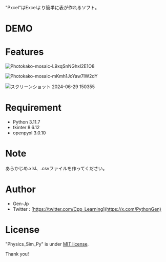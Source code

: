 "Pxcel"はExcelより簡単に表が作れるソフト。

# DEMO
 

 
# Features

 ![Photokako-mosaic-L9xqSnNGhxI2E1O8](https://github.com/Gen-jp/Pxel/assets/174163778/b2756ff2-446d-4431-84ec-11fce91db7e7)



![Photokako-mosaic-mKmh1JoYaw7lW2dY](https://github.com/Gen-jp/Pxel/assets/174163778/c6bdb3b2-08c8-4dbb-8e5f-04f22241dbb3)



![スクリーンショット 2024-06-29 150355](https://github.com/Gen-jp/Pxel/assets/174163778/6aab870d-6b84-4433-85b6-3f85cde25d7c)

 
# Requirement
 
* Python    3.11.7
* tkinter   8.6.12   
* openpyxl  3.0.10  

 
 
# Note
 あらかじめ.xlsl、.csvファイルを作ってください。

 
# Author

* Gen-Jp
* Twitter : [https://twitter.com/Cpp_Learning](https://x.com/PythonGen)
 
# License
"Physics_Sim_Py" is under [MIT license](https://en.wikipedia.org/wiki/MIT_License).

 
Thank you!
